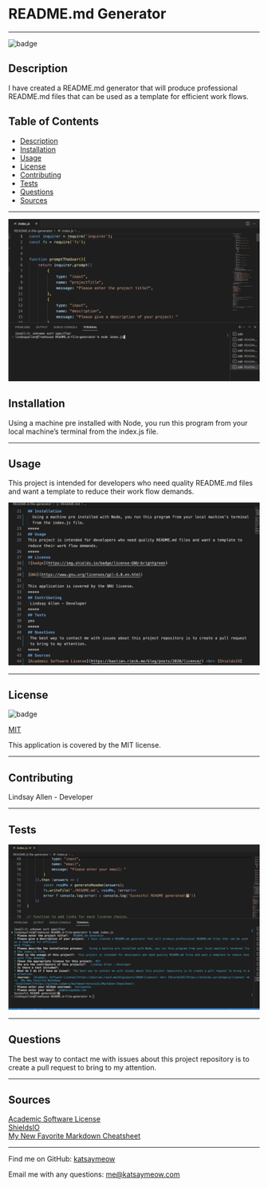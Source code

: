 
#  README.md Generator

*****
  
![badge](https://img.shields.io/badge/license-MIT-brightgreen)
## Description
I have created a README.md generator that will produce professional README.md files that can be used as a template for efficient work flows.
## Table of Contents
- [Description](#description)
- [Installation](#installation)
- [Usage](#usage)
- [License](#license)
- [Contributing](#contributing)
- [Tests](#tests)
- [Questions](#questions)
- [Sources](#sources)

*****
![start](./IMG/node-README.md-START.png)



## Installation
  Using a machine pre installed with Node, you run this program from your local machine’s terminal from the index.js file. 
*****
## Usage
This project is intended for developers who need quality README.md files and want a template to reduce their work flow demands. 



![generated-readme](./IMG/generated-readme.png)
*****
## License
![badge](https://img.shields.io/badge/license-MIT-brightgreen)

[MIT](https://tlo.mit.edu/learn-about-intellectual-property/software-and-open-source-licensing)

This application is covered by the MIT license. 
*****
## Contributing
 Lindsay Allen - Developer
*****
## Tests
![test](./IMG/test-shot-successful.png)
*****
## Questions
The best way to contact me with issues about this project repository is to create a pull request to bring to my attention.
*****
## Sources
 [Academic Software License](https://bastian.rieck.me/blog/posts/2020/licence/) <br> [ShieldsIO](https://shields.io/category/license) <br>  [My New Favorite Markdown Cheatsheet](https://github.cadam-p/markdown-here/wiki/Markdown-Cheatsheet)
*****

Find me on GitHub: [katsaymeow](https://github.com/katsaymeow)

Email me with any questions: me@katsaymeow.com

    